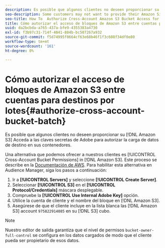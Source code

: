 ```yaml
---
description: Es posible que algunos clientes no deseen proporcionar su acceso a Amazon Simple Storage Service (Amazon S3) o claves secretas al Adobe para autorizar la carga de datos de destino en sus contenedores.
seo-description: Some customers may not want to provide their Amazon Simple Storage Service (Amazon S3) access or secret keys to Adobe to authorize destination data upload to their buckets.
seo-title: How To  Authorize Cross-Account Amazon S3 Bucket Access for Batch Destinations
title: Cómo autorizar el acceso de bloques de Amazon S3 entre cuentas para destinos por lotes
uuid: da2bcbda-a765-437a-bfe9-4355383a4730
exl-id: f3b97c31-714f-4841-884b-bc507267a932
source-git-commit: f5d74995f0664cf63e68b46f1f3c608f34df0e80
workflow-type: tm+mt
source-wordcount: '161'
ht-degree: 0%

---
```


# Cómo autorizar el acceso de bloques de Amazon S3 entre cuentas para destinos por lotes{#authorize-cross-account-bucket-batch}

Es posible que algunos clientes no deseen proporcionar su [!DNL Amazon S3] Acceda a las claves secretas de Adobe para autorizar la carga de datos de destino en sus contenedores.

Una alternativa que podemos ofrecer a nuestros clientes es [!UICONTROL Cross-Account Bucket Permissions] in [!DNL Amazon S3]. Este proceso se describe en la [Documentación de AWS](https://docs.aws.amazon.com/AmazonS3/latest/dev/example-walkthroughs-managing-access-example2.html). Para habilitar esta alternativa en Audience Manager, siga los pasos a continuación:

1. Ir a **[!UICONTROL Servers]** y seleccione **[!UICONTROL Create Server]**.
1. Seleccionar **[!UICONTROL S3]** en el **[!UICONTROL Protocol/Credentials]** máscara desplegable.
1. Compruebe la **[!UICONTROL Use Internal Adobe Key]** opción.
1. Utilice la cuenta de cliente y el nombre del bloque en [!DNL Amazon S3].
1. Asegúrese de que el cliente incluye en la lista blanca las [!DNL Amazon S3] account `975822914085` en su [!DNL S3] cubo.

>[!NOTE]
>
>Nuestro editor de salida garantiza que el nivel de permisos `bucket-owner-full-control` se configura en los datos cargados de modo que el cliente pueda ser propietario de esos datos.
